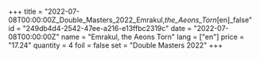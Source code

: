 +++
title = "2022-07-08T00:00:00Z_Double_Masters_2022_Emrakul,_the_Aeons_Torn_[en]_false"
id = "249db4d4-2542-47ee-a216-e13ffbc2319c"
date = "2022-07-08T00:00:00Z"
name = "Emrakul, the Aeons Torn"
lang = ["en"]
price = "17.24"
quantity = 4
foil = false
set = "Double Masters 2022"
+++
